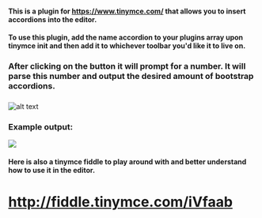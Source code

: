 #### This is a plugin for https://www.tinymce.com/ that allows you to insert accordions into the editor.


#### To use this plugin, add the name accordion to your plugins array upon tinymce init and then add it to whichever toolbar you'd like it to live on. 

### After clicking on the button it will prompt for a number. It will parse this number and output the desired amount of bootstrap accordions. 
###
![alt text](https://image.prntscr.com/image/L-UZuEYfRSSXilgXElLCBA.png)

### Example output:

![](https://image.prntscr.com/image/EJ-Y9fHURwaU4aFPcAOOSw.png)

#### Here is also a tinymce fiddle to play around with and better understand how to use it in the editor.

# http://fiddle.tinymce.com/iVfaab
